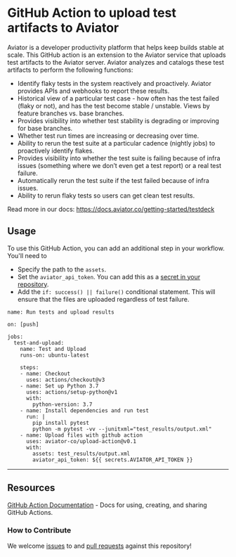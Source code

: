 # GitHub Action to upload test artifacts to Aviator

Aviator is a developer productivity platform that helps keep builds stable at scale. This GitHub action is an extension to the Aviator service that uploads test artifacts to the Aviator server. Aviator analyzes and catalogs these test artifacts to perform the following functions:

- Identify flaky tests in the system reactively and proactively. Aviator provides APIs and webhooks to report these results.
- Historical view of a particular test case - how often has the test failed (flaky or not), and has the test become stable / unstable. Views by feature branches vs. base branches.
- Provides visibility into whether test stability is degrading or improving for base branches.
- Whether test run times are increasing or decreasing over time.
- Ability to rerun the test suite at a particular cadence (nightly jobs) to proactively identify flakes.
- Provides visibility into whether the test suite is failing because of infra issues (something where we don’t even get a test report) or a real test failure.
- Automatically rerun the test suite if the test failed because of infra issues.
- Ability to rerun flaky tests so users can get clean test results.

Read more in our docs: https://docs.aviator.co/getting-started/testdeck

## Usage
To use this GitHub Action, you can add an additional step in your workflow. You'll need to
- Specify the path to the `assets`. 
- Set the `aviator_api_token`. You can add this as a [secret in your repository](https://docs.github.com/en/actions/security-guides/encrypted-secrets).
- Add the `if: success() || failure()` conditional statement. This will ensure that the files are uploaded regardless of test failure.

```
name: Run tests and upload results

on: [push]

jobs:
  test-and-upload:
    name: Test and Upload
    runs-on: ubuntu-latest

    steps:
    - name: Checkout
      uses: actions/checkout@v3
    - name: Set up Python 3.7
      uses: actions/setup-python@v1
      with:
        python-version: 3.7
    - name: Install dependencies and run test
      run: |
        pip install pytest
        python -m pytest -vv --junitxml="test_results/output.xml"
    - name: Upload files with github action
      uses: aviator-co/upload-action@v0.1
      with:
        assets: test_results/output.xml
        aviator_api_token: ${{ secrets.AVIATOR_API_TOKEN }}
```

---

## Resources

[GitHub Action Documentation](https://docs.github.com/en/actions) - Docs for using, creating, and sharing GitHub Actions.

### How to Contribute

We welcome [issues](https://github.com/aviator-co/upload-action/issues) to and [pull requests](https://github.com/aviator-co/upload-action/pulls) against this repository!

